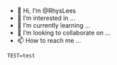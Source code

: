 - 👋 Hi, I’m @RhysLees
- 👀 I’m interested in ...
- 🌱 I’m currently learning ...
- 💞️ I’m looking to collaborate on ...
- 📫 How to reach me ...

<!---
RhysLees/RhysLees is a ✨ special ✨ repository because its `README.md` (this file) appears on your GitHub profile.
You can click the Preview link to take a look at your changes.
--->


```env
TEST=test
```
